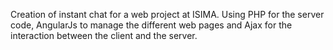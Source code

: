 Creation of instant chat for a web project at ISIMA. Using PHP for the server code, AngularJs to manage the different web pages and Ajax for the interaction between the client and the server.